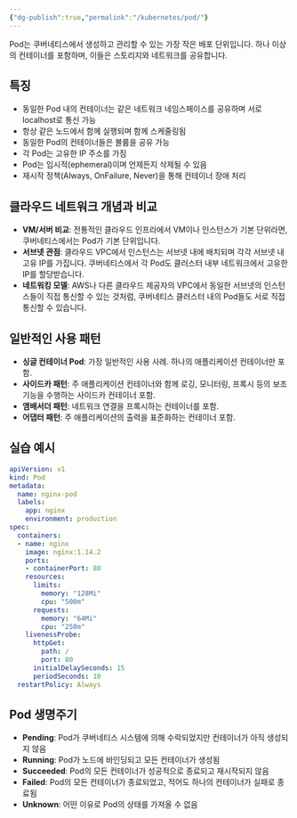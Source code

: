 ```yaml
---
{"dg-publish":true,"permalink":"/kubernetes/pod/"}
---
```



Pod는 쿠버네티스에서 생성하고 관리할 수 있는 가장 작은 배포 단위입니다. 하나 이상의 컨테이너를 포함하며, 이들은 스토리지와 네트워크를 공유합니다.

## 특징

- 동일한 Pod 내의 컨테이너는 같은 네트워크 네임스페이스를 공유하며 서로 localhost로 통신 가능
- 항상 같은 노드에서 함께 실행되며 함께 스케줄링됨
- 동일한 Pod의 컨테이너들은 볼륨을 공유 가능
- 각 Pod는 고유한 IP 주소를 가짐
- Pod는 임시적(ephemeral)이며 언제든지 삭제될 수 있음
- 재시작 정책(Always, OnFailure, Never)을 통해 컨테이너 장애 처리

## 클라우드 네트워크 개념과 비교

- **VM/서버 비교**: 전통적인 클라우드 인프라에서 VM이나 인스턴스가 기본 단위라면, 쿠버네티스에서는 Pod가 기본 단위입니다.
- **서브넷 관점**: 클라우드 VPC에서 인스턴스는 서브넷 내에 배치되며 각각 서브넷 내 고유 IP를 가집니다. 쿠버네티스에서 각 Pod도 클러스터 내부 네트워크에서 고유한 IP를 할당받습니다.
- **네트워킹 모델**: AWS나 다른 클라우드 제공자의 VPC에서 동일한 서브넷의 인스턴스들이 직접 통신할 수 있는 것처럼, 쿠버네티스 클러스터 내의 Pod들도 서로 직접 통신할 수 있습니다.

## 일반적인 사용 패턴

- **싱글 컨테이너 Pod**: 가장 일반적인 사용 사례. 하나의 애플리케이션 컨테이너만 포함.
- **사이드카 패턴**: 주 애플리케이션 컨테이너와 함께 로깅, 모니터링, 프록시 등의 보조 기능을 수행하는 사이드카 컨테이너 포함.
- **앰배서더 패턴**: 네트워크 연결을 프록시하는 컨테이너를 포함.
- **어댑터 패턴**: 주 애플리케이션의 출력을 표준화하는 컨테이너 포함.

## 실습 예시

```yaml
apiVersion: v1
kind: Pod
metadata:
  name: nginx-pod
  labels:
    app: nginx
    environment: production
spec:
  containers:
  - name: nginx
    image: nginx:1.14.2
    ports:
    - containerPort: 80
    resources:
      limits:
        memory: "128Mi"
        cpu: "500m"
      requests:
        memory: "64Mi"
        cpu: "250m"
    livenessProbe:
      httpGet:
        path: /
        port: 80
      initialDelaySeconds: 15
      periodSeconds: 10
  restartPolicy: Always
```

## Pod 생명주기

- **Pending**: Pod가 쿠버네티스 시스템에 의해 수락되었지만 컨테이너가 아직 생성되지 않음
- **Running**: Pod가 노드에 바인딩되고 모든 컨테이너가 생성됨
- **Succeeded**: Pod의 모든 컨테이너가 성공적으로 종료되고 재시작되지 않음
- **Failed**: Pod의 모든 컨테이너가 종료되었고, 적어도 하나의 컨테이너가 실패로 종료됨
- **Unknown**: 어떤 이유로 Pod의 상태를 가져올 수 없음